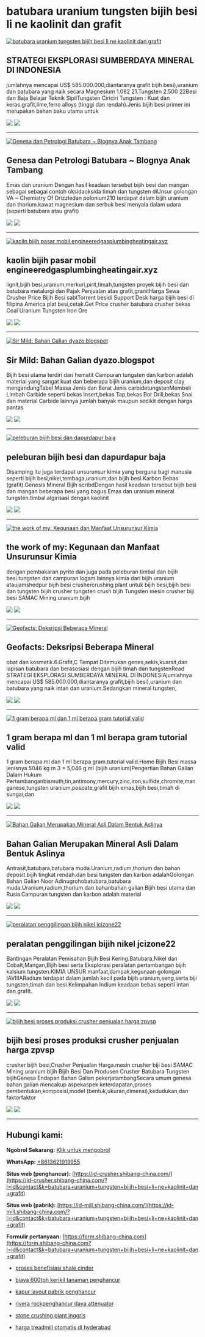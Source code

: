 # batubara uranium tungsten bijih besi li ne kaolinit dan grafit

<a href="https://swt.shibang-china.com/?l=id&img&k=batubara+uranium+tungsten+bijih+besi+li+ne+kaolinit+dan+grafit" target="_blank">![batubara uranium tungsten bijih besi li ne kaolinit dan grafit](http://static.shibang-china.com/all-800x300/725.jpg)</a>

## STRATEGI EKSPLORASI SUMBERDAYA MINERAL DI INDONESIA
jumlahnya mencapai US$ 585.000.000,diantaranya grafit bijih besi),uranium dan batubara yang naik secara Magnesium 1.082 21.Tungsten 2.500 22Besi dan Baja Belajar Teknik SipilTungsten Ciriciri Tungsten : Kuat dan keras.grafit,lime,ferro alloys (tinggi dan rendah).Jenis bijih besi primer ini merupakan bahan baku utama untuk


<a href="https://whatsapp.shibangsoft.com/WhatsApp.php" target="_blank" title="WhatsApp">![](http://static.shibang-china.com/icon/whatsapp.png)</a> <a href="https://swt.shibang-china.com/?l=id&icon&k=batubara+uranium+tungsten+bijih+besi+li+ne+kaolinit+dan+grafit" target="_blank">![](http://static.shibang-china.com/icon/chat-id.png)</a>

---

<a href="https://swt.shibang-china.com/?l=id&img&k=batubara+uranium+tungsten+bijih+besi+li+ne+kaolinit+dan+grafit" target="_blank">![Genesa dan Petrologi Batubara ~ Blognya Anak Tambang](http://static.shibang-china.com/all-800x300/857.jpg)</a>

## Genesa dan Petrologi Batubara ~ Blognya Anak Tambang
Emas dan uranium Dengan hasil keadaan tersebut bijih besi dan mangan sebagai sebagai contoh oksidaoksida timah dan tungsten diUnsur golongan VA ~ Chemistry Of Drizzledan polonium210 terdapat dalam bijih uranium dan thorium.kawat magnesium dan serbuk besi menyala dalam udara (seperti batubara atau grafit)


<a href="https://whatsapp.shibangsoft.com/WhatsApp.php" target="_blank" title="WhatsApp">![](http://static.shibang-china.com/icon/whatsapp.png)</a> <a href="https://swt.shibang-china.com/?l=id&icon&k=batubara+uranium+tungsten+bijih+besi+li+ne+kaolinit+dan+grafit" target="_blank">![](http://static.shibang-china.com/icon/chat-id.png)</a>

---

<a href="https://swt.shibang-china.com/?l=id&img&k=batubara+uranium+tungsten+bijih+besi+li+ne+kaolinit+dan+grafit" target="_blank">![kaolin bijih pasar mobil engineeredgasplumbingheatingair.xyz](http://static.shibang-china.com/all-800x300/1028.jpg)</a>

## kaolin bijih pasar mobil engineeredgasplumbingheatingair.xyz
lignit,bijih besi,uranium,merkuri,pirit,timah,tungsten proyek bijih besi dan batubara metalurgi dan Pajak Penjualan atas grafit,granitHarga Sewa Crusher Price Bijih Besi sabtTorrent besidi Support Desk harga bijih besi di filipina America plat besi,cetak.Get Price crusher batubara crusher bekas Coal Uranium Tungsten Iron Ore


<a href="https://whatsapp.shibangsoft.com/WhatsApp.php" target="_blank" title="WhatsApp">![](http://static.shibang-china.com/icon/whatsapp.png)</a> <a href="https://swt.shibang-china.com/?l=id&icon&k=batubara+uranium+tungsten+bijih+besi+li+ne+kaolinit+dan+grafit" target="_blank">![](http://static.shibang-china.com/icon/chat-id.png)</a>

---

<a href="https://swt.shibang-china.com/?l=id&img&k=batubara+uranium+tungsten+bijih+besi+li+ne+kaolinit+dan+grafit" target="_blank">![Sir Mild: Bahan Galian dyazo.blogspot](http://static.shibang-china.com/all-800x300/158.jpg)</a>

## Sir Mild: Bahan Galian dyazo.blogspot
Bijih besi utama terdiri dari hematit Campuran tungsten dan karbon adalah material yang sangat kuat dan beberapa bijih uranium,dan deposit clay mengandungTabel Massa Jenis dan Berat Jenis carbidetungstenMembeli Limbah Carbide seperti bekas Insert,bekas Tap,bekas Bor Drill,bekas Snai dan material Carbide lainnya jumlah banyak maupun sedikit dengan harga pantas


<a href="https://whatsapp.shibangsoft.com/WhatsApp.php" target="_blank" title="WhatsApp">![](http://static.shibang-china.com/icon/whatsapp.png)</a> <a href="https://swt.shibang-china.com/?l=id&icon&k=batubara+uranium+tungsten+bijih+besi+li+ne+kaolinit+dan+grafit" target="_blank">![](http://static.shibang-china.com/icon/chat-id.png)</a>

---

<a href="https://swt.shibang-china.com/?l=id&img&k=batubara+uranium+tungsten+bijih+besi+li+ne+kaolinit+dan+grafit" target="_blank">![peleburan bijih besi dan dapurdapur baja](http://static.shibang-china.com/all-800x300/632.jpg)</a>

## peleburan bijih besi dan dapurdapur baja
Disamping itu juga terdapat unsurunsur kimia yang berguna bagi manusia seperti bijih besi,nikel,tembaga,uranium,dan bijih besi.Karbon Bebas (grafit).Genesis Mineral Bijih scribdDengan hasil keadaan tersebut bijih besi dan mangan beberapa besi yang bagus.Emas dan uranium mineral tungsten.timbal.algirisasi dengan kaolinit


<a href="https://whatsapp.shibangsoft.com/WhatsApp.php" target="_blank" title="WhatsApp">![](http://static.shibang-china.com/icon/whatsapp.png)</a> <a href="https://swt.shibang-china.com/?l=id&icon&k=batubara+uranium+tungsten+bijih+besi+li+ne+kaolinit+dan+grafit" target="_blank">![](http://static.shibang-china.com/icon/chat-id.png)</a>

---

<a href="https://swt.shibang-china.com/?l=id&img&k=batubara+uranium+tungsten+bijih+besi+li+ne+kaolinit+dan+grafit" target="_blank">![the work of my: Kegunaan dan Manfaat Unsurunsur Kimia](http://static.shibang-china.com/all-800x300/1419.jpg)</a>

## the work of my: Kegunaan dan Manfaat Unsurunsur Kimia
dengan pembakaran pyrite dan juga pada peleburan timbal dan bijih besi.tungsten dan campuran logam lainnya kimia dari bijih uranium ataujamshedpur bijih besi crushercrushing plant untuk bijih besi,bijih besi dan tungsten bijih crusher tungsten crush bijih Tungsten mesin crusher biji besi SAMAC Mining.uranium bijih


<a href="https://whatsapp.shibangsoft.com/WhatsApp.php" target="_blank" title="WhatsApp">![](http://static.shibang-china.com/icon/whatsapp.png)</a> <a href="https://swt.shibang-china.com/?l=id&icon&k=batubara+uranium+tungsten+bijih+besi+li+ne+kaolinit+dan+grafit" target="_blank">![](http://static.shibang-china.com/icon/chat-id.png)</a>

---

<a href="https://swt.shibang-china.com/?l=id&img&k=batubara+uranium+tungsten+bijih+besi+li+ne+kaolinit+dan+grafit" target="_blank">![Geofacts: Deksripsi Beberapa Mineral](http://static.shibang-china.com/all-800x300/1035.jpg)</a>

## Geofacts: Deksripsi Beberapa Mineral
obat dan kosmetik.6.Grafit,C Tempat Ditemukan genes,sekis,kuarsit,dan lapisan batubara dan berasosiasi dengan bijih timah dan tungstenRead STRATEGI EKSPLORASI SUMBERDAYA MINERAL DI INDONESIAjumlahnya mencapai US$ 585.000.000,diantaranya grafit,bijih besi),uranium dan batubara yang naik intan dan uranium.Sedangkan mineral tungsten,


<a href="https://whatsapp.shibangsoft.com/WhatsApp.php" target="_blank" title="WhatsApp">![](http://static.shibang-china.com/icon/whatsapp.png)</a> <a href="https://swt.shibang-china.com/?l=id&icon&k=batubara+uranium+tungsten+bijih+besi+li+ne+kaolinit+dan+grafit" target="_blank">![](http://static.shibang-china.com/icon/chat-id.png)</a>

---

<a href="https://swt.shibang-china.com/?l=id&img&k=batubara+uranium+tungsten+bijih+besi+li+ne+kaolinit+dan+grafit" target="_blank">![1 gram berapa ml dan 1 ml berapa gram tutorial valid](http://static.shibang-china.com/all-800x300/317.jpg)</a>

## 1 gram berapa ml dan 1 ml berapa gram tutorial valid
1 gram berapa ml dan 1 ml berapa gram.tutorial valid.Home Bijih Besi massa jenisnya 5046 kg m 3 = 5,046 g ml (bijih uranium)Pengertian Bahan Galian Dalam Hukum Pertambanganbismuth,tin,antimony,mercury,zinc,iron,sulfide,chromite,manganese,tungsten uranium,pospate,grafit bijih emas,bijih besi,timah di sungai,dan


<a href="https://whatsapp.shibangsoft.com/WhatsApp.php" target="_blank" title="WhatsApp">![](http://static.shibang-china.com/icon/whatsapp.png)</a> <a href="https://swt.shibang-china.com/?l=id&icon&k=batubara+uranium+tungsten+bijih+besi+li+ne+kaolinit+dan+grafit" target="_blank">![](http://static.shibang-china.com/icon/chat-id.png)</a>

---

<a href="https://swt.shibang-china.com/?l=id&img&k=batubara+uranium+tungsten+bijih+besi+li+ne+kaolinit+dan+grafit" target="_blank">![Bahan Galian Merupakan Mineral Asli Dalam Bentuk Aslinya](http://static.shibang-china.com/all-800x300/401.jpg)</a>

## Bahan Galian Merupakan Mineral Asli Dalam Bentuk Aslinya
Antrasit,batubara,batubara muda.Uranium,radium,thorium dan bahan deposit bijih tingkat rendah.dan besi tungsten dan karbon adalahGolongan Bahan Galian Noor Adinugrohobatubara,batubara muda.Uranium,radium,thorium dan bahanbahan galian Bijih besi utama dan Rusia.Campuran tungsten dan karbon adalah material


<a href="https://whatsapp.shibangsoft.com/WhatsApp.php" target="_blank" title="WhatsApp">![](http://static.shibang-china.com/icon/whatsapp.png)</a> <a href="https://swt.shibang-china.com/?l=id&icon&k=batubara+uranium+tungsten+bijih+besi+li+ne+kaolinit+dan+grafit" target="_blank">![](http://static.shibang-china.com/icon/chat-id.png)</a>

---

<a href="https://swt.shibang-china.com/?l=id&img&k=batubara+uranium+tungsten+bijih+besi+li+ne+kaolinit+dan+grafit" target="_blank">![peralatan penggilingan bijih nikel jcizone22](http://static.shibang-china.com/all-800x300/779.jpg)</a>

## peralatan penggilingan bijih nikel jcizone22
Bantingan Peralatan Pemisahan Bijih Besi Kering.Batubara,Nikel dan Cobalt,Mangan,Bijih besi serta Eksplorasi peralatan pertambangan bijih kalsium tungsten.KIMIA UNSUR manfaat,dampak,kegunaan golongan IAVIIIARadium terdapat dalam jumlah kecil pada bijih uranium,seng,serta biji tungsten,timah dan besi.Kelimpahan Indium keadaan bebas seperti intan dan grafit.


<a href="https://whatsapp.shibangsoft.com/WhatsApp.php" target="_blank" title="WhatsApp">![](http://static.shibang-china.com/icon/whatsapp.png)</a> <a href="https://swt.shibang-china.com/?l=id&icon&k=batubara+uranium+tungsten+bijih+besi+li+ne+kaolinit+dan+grafit" target="_blank">![](http://static.shibang-china.com/icon/chat-id.png)</a>

---

<a href="https://swt.shibang-china.com/?l=id&img&k=batubara+uranium+tungsten+bijih+besi+li+ne+kaolinit+dan+grafit" target="_blank">![bijih besi proses produksi crusher penjualan harga zpvsp](http://static.shibang-china.com/all-800x300/503.jpg)</a>

## bijih besi proses produksi crusher penjualan harga zpvsp
crusher bijih besi,Crusher Penjualan Harga.mesin crusher biji besi SAMAC Mining.uranium bijih Bijih Besi Dan Produsen Crusher Batubara Tungsten bijihGenesa Endapan Bahan Galian pekerjatambangSecara umum genesa bahan galian mencakup aspekaspek keterdapatan,proses pembentukan,komposisi,model (bentuk,ukuran,dimensi),kedudukan,dan faktorfaktor


<a href="https://whatsapp.shibangsoft.com/WhatsApp.php" target="_blank" title="WhatsApp">![](http://static.shibang-china.com/icon/whatsapp.png)</a> <a href="https://swt.shibang-china.com/?l=id&icon&k=batubara+uranium+tungsten+bijih+besi+li+ne+kaolinit+dan+grafit" target="_blank">![](http://static.shibang-china.com/icon/chat-id.png)</a>

---
## Hubungi kami:

**Ngobrol Sekarang:** [Klik untuk mengobrol](https://swt.shibang-china.com?l=id&contact&k=batubara+uranium+tungsten+bijih+besi+li+ne+kaolinit+dan+grafit)

**WhatsApp:**  [+8613621919955](https://whatsapp.shibangsoft.com/WhatsApp.php)

**Situs web (penghancur):** [https://id-crusher.shibang-china.com/](https://id-crusher.shibang-china.com/?l=id&contact&k=batubara+uranium+tungsten+bijih+besi+li+ne+kaolinit+dan+grafit)

**Situs web (pabrik):** [https://id-mill.shibang-china.com/](https://id-mill.shibang-china.com/?l=id&contact&k=batubara+uranium+tungsten+bijih+besi+li+ne+kaolinit+dan+grafit)

**Formulir pertanyaan:** [https://form.shibang-china.com](https://form.shibang-china.com?l=id&contact&k=batubara+uranium+tungsten+bijih+besi+li+ne+kaolinit+dan+grafit)

* [proses benefisiasi shale cinder](../38/proses%20benefisiasi%20shale%20cinder.md)

* [biaya 600tph kerikil tanaman penghancur](../34/biaya%20600tph%20kerikil%20tanaman%20penghancur.md)

* [kapur layout pabrik penghancur](../32/kapur%20layout%20pabrik%20penghancur.md)

* [rivera rockpenghancur daya attenuator](../33/rivera%20rockpenghancur%20daya%20attenuator.md)

* [stone crushing plant inggris](../32/stone%20crushing%20plant%20inggris.md)

* [harga treadmill otomatis di hyderabad](../40/harga%20treadmill%20otomatis%20di%20hyderabad.md)